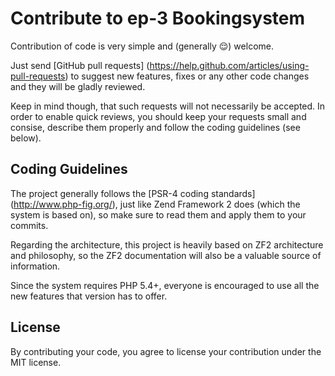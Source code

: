 # Contribute to ep-3 Bookingsystem

Contribution of code is very simple and (generally :relieved:) welcome.

Just send [GitHub pull requests] (https://help.github.com/articles/using-pull-requests) to suggest new features, fixes
or any other code changes and they will be gladly reviewed.

Keep in mind though, that such requests will not necessarily be accepted. In order to enable quick reviews, you should
keep your requests small and consise, describe them properly and follow the coding guidelines (see below).

## Coding Guidelines

The project generally follows the [PSR-4 coding standards] (http://www.php-fig.org/), just like Zend Framework 2 does
(which the system is based on), so make sure to read them and apply them to your commits.

Regarding the architecture, this project is heavily based on ZF2 architecture and philosophy, so the ZF2 documentation
will also be a valuable source of information.

Since the system requires PHP 5.4+, everyone is encouraged to use all the new features that version has to offer.

## License

By contributing your code, you agree to license your contribution under the MIT license.